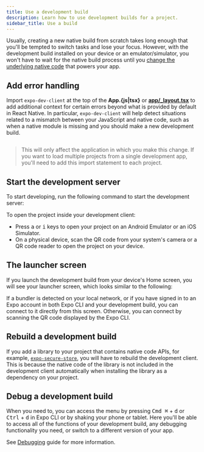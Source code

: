 ```yaml
---
title: Use a development build
description: Learn how to use development builds for a project.
sidebar_title: Use a build
---
```


Usually, creating a new native build from scratch takes long enough that you'll be tempted to switch tasks and lose your focus. However, with the development build installed on your device or an emulator/simulator, you won't have to wait for the native build process until you [change the underlying native code](#rebuild-a-development-build) that powers your app.

## Add error handling

Import `expo-dev-client` at the top of the **App.&lbrace;js|tsx&rbrace;** or [**app/\_layout.tsx**](/router/basics/layout/#root-layout) to add additional context for certain errors beyond what is provided by default in React Native. In particular, `expo-dev-client` will help detect situations related to a mismatch between your JavaScript and native code, such as when a native module is missing and you should make a new development build.

```js App.js

```

> This will only affect the application in which you make this change. If you want to load multiple projects from a single development app, you'll need to add this import statement to each project.

## Start the development server

To start developing, run the following command to start the development server:

To open the project inside your development client:

- Press <kbd>a</kbd> or <kbd>i</kbd> keys to open your project on an Android Emulator or an iOS Simulator.
- On a physical device, scan the QR code from your system's camera or a QR code reader to open the project on your device.

## The launcher screen

If you launch the development build from your device's Home screen, you will see your launcher screen, which looks similar to the following:

If a bundler is detected on your local network, or if you have signed in to an Expo account in both Expo CLI and your development build, you can connect to it directly from this screen. Otherwise, you can connect by scanning the QR code displayed by the Expo CLI.

## Rebuild a development build

If you add a library to your project that contains native code APIs, for example, [`expo-secure-store`](/versions/latest/sdk/securestore/), you will have to rebuild the development client. This is because the native code of the library is not included in the development client automatically when installing the library as a dependency on your project.

## Debug a development build

When you need to, you can access the menu by pressing <kbd>Cmd ⌘</kbd> + <kbd>d</kbd> or <kbd>Ctrl</kbd> + <kbd>d</kbd> in Expo CLI or by shaking your phone or tablet. Here you'll be able to access all of the functions of your development build, any debugging functionality you need, or switch to a different version of your app.

See [Debugging](/debugging/runtime-issues/) guide for more information.